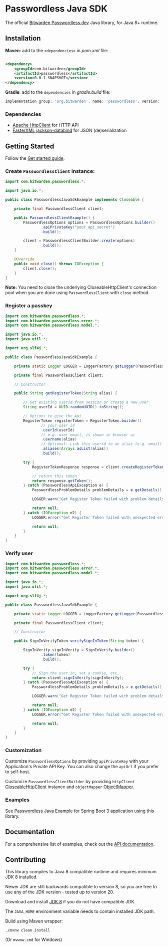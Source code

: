 # Passwordless Java SDK

The official [Bitwarden Passwordless.dev](https://passwordless.dev/) Java library, for Java 8+ runtime.

## Installation

**Maven**: add to the `<dependencies>` in *pom.xml* file:

```xml

<dependency>
    <groupId>com.bitwarden</groupId>
    <artifactId>passwordless</artifactId>
    <version>0.0.1-SNAPSHOT</version>
</dependency>
```

**Gradle**: add to the `dependencies` in *gradle.build* file:

```groovy
implementation group: 'org.bitwarden', name: 'passwordless', version: '0.0.1-SNAPSHOT'
```

### Dependencies

- [Apache HttpClient][apache-http-client] for HTTP API
- [FasterXML jackson-databind][fasterxml-jackson-databind] for JSON (de)serialization

## Getting Started

Follow the [Get started guide][api-docs].

### Create `PasswordlessClient` instance:

```java
import com.bitwarden.passwordless.*;

import java.io.*;

public class PasswordlessJavaSdkExample implements Closeable {

    private final PasswordlessClient client;

    public PasswordlessClientExample() {
        PasswordlessOptions options = PasswordlessOptions.builder()
                .apiPrivateKey("your_api_secret")
                .build();

        client = PasswordlessClientBuilder.create(options)
                .build();
    }

    @Override
    public void close() throws IOException {
        client.close();
    }
}
```

**Note:** You need to close the underlying CloseableHttpClient's connection pool when you are done
using `PasswordlessClient` with `close` method.

### Register a passkey

```java
import com.bitwarden.passwordless.*;
import com.bitwarden.passwordless.error.*;
import com.bitwarden.passwordless.model.*;

import java.io.*;
import java.util.*;

import org.slf4j.*;

public class PasswordlessJavaSdkExample {

    private static Logger LOGGER = LoggerFactory.getLogger(PasswordlessJavaSdkExample.class);

    private final PasswordlessClient client;

    // Constructor

    public String getRegisterToken(String alias) {

        // Get existing userid from session or create a new user.
        String userId = UUID.randomUUID().toString();

        // Options to give the Api
        RegisterToken registerToken = RegisterToken.builder()
                // your user id
                .userId(userId)
                // e.g. user email, is shown in browser ui
                .username(alias)
                // Optional: Link this userid to an alias (e.g. email)
                .aliases(Arrays.asList(alias))
                .build();

        try {
            RegisterTokenResponse response = client.createRegisterToken(registerToken);

            // return this token
            return response.getToken();
        } catch (PasswordlessApiException e) {
            PasswordlessProblemDetails problemDetails = e.getDetails();

            LOGGER.warn("Get Register Token failed with problem details {}", problemDetails);

            return null;
        } catch (IOException e2) {
            LOGGER.error("Get Register Token failed with unexpected error", e2);

            return null;
        }
    }
}
```

### Verify user

```java
import com.bitwarden.passwordless.*;
import com.bitwarden.passwordless.error.*;
import com.bitwarden.passwordless.model.*;

import java.io.*;
import java.util.*;

import org.slf4j.*;

public class PasswordlessJavaSdkExample {

    private static Logger LOGGER = LoggerFactory.getLogger(PasswordlessJavaSdkExample.class);

    private final PasswordlessClient client;

    // Constructor

    public SignInVerifyToken verifySignInToken(String token) {

        SignInVerify signInVerify = SignInVerify.builder()
                .token(token)
                .build();

        try {
            // Sign the user in, set a cookie, etc,
            return client.signInVerify(signInVerify);
        } catch (PasswordlessApiException e) {
            PasswordlessProblemDetails problemDetails = e.getDetails();

            LOGGER.warn("Get Register Token failed with problem details {}", problemDetails);

            return null;
        } catch (IOException e2) {
            LOGGER.error("Get Register Token failed with unexpected error", e2);

            return null;
        }
    }
}
```

### Customization

Customize `PasswordlessOptions` by providing `apiPrivateKey` with your Application's Private API Key.
You can also change the `apiUrl` if you prefer to self-host.

Customize `PasswordlessClientBuilder` by providing `httpClient` [CloseableHttpClient][apache-http-client] instance
and `objectMapper` [ObjectMapper][fasterxml-jackson-databind].

### Examples

See [Passwordless Java Example](https://github.com/passwordless/passwordless-java-example) for Spring Boot 3 application
using this library.

## Documentation

For a comprehensive list of examples, check out the [API
documentation][api-docs].

## Contributing

This library compiles to Java 8 compatible runtime and requires minimum JDK 8 installed.

Newer JDK are still backwards compatible to version 8, so you are free to use any of the JDK version - tested up to
version 20.

Download and install [JDK 8](https://adoptium.net/temurin/releases/?version=8) if you do not have compatible JDK.

The `JAVA_HOME` environment variable needs to contain installed JDK path.

Build using Maven wrapper:

```shell
./mvnw clean install
```

(Or `mvwnw.cmd` for Windows)

[api-docs]:https://docs.passwordless.dev/guide/get-started.html

[apache-http-client]:https://hc.apache.org/httpcomponents-client-5.2.x/index.html

[fasterxml-jackson-databind]:https://github.com/FasterXML/jackson-databind
